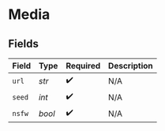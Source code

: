 # Media


## Fields

| Field              | Type               | Required           | Description        |
| ------------------ | ------------------ | ------------------ | ------------------ |
| `url`              | *str*              | :heavy_check_mark: | N/A                |
| `seed`             | *int*              | :heavy_check_mark: | N/A                |
| `nsfw`             | *bool*             | :heavy_check_mark: | N/A                |